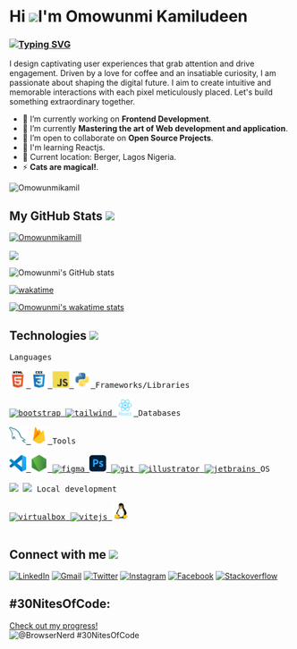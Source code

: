 Hi ![](https://user-images.githubusercontent.com/18350557/176309783-0785949b-9127-417c-8b55-ab5a4333674e.gif)I'm Omowunmi Kamiludeen
========================================================================================================================================

<h3>
<a href="https://git.io/typing-svg"><img src="https://readme-typing-svg.demolab.com?font=Fira+Code&weight=600&size=14&pause=1000&color=7FC6FB&width=435&lines=I'm+a+diligent+Frontend+Developer+from+Nigeria.;Working+tirelessly+to+craft+something+magnificent%E2%AD%90." alt="Typing SVG" /></a>
</h3>

I design captivating user experiences that grab attention and drive engagement. Driven by a love for coffee and an insatiable curiosity, I am passionate about shaping the digital future. I aim to create intuitive and memorable interactions with each pixel meticulously placed. Let's build something extraordinary together.

- 🔭 I’m currently working on **Frontend Development**.
- 🌱 I’m currently  **Mastering the art of Web development and application**.
- 🤝 I’m open to collaborate on **Open Source Projects**.
- 🧠 I'm learning Reactjs.
- 📌 Current location: Berger, Lagos Nigeria.
- ⚡ **Cats are magical!**.


<p align="left"> <img src="https://komarev.com/ghpvc/?username=Omowunmikamil&label=Profile%20views&color=0e75b6&style=flat" alt="Omowunmikamil" /> </p>

<!-- How to contact me: [LinkedIn](https://www.linkedin.com/in/omowunmi-kamiludeen/) | [Email](mailto:balikiskamil@gmail.com) 📫-->

<!--Check out some of my projects here on GitHub; they cover different topics I studied. 📚

- <a href="https://github.com/Omowunmikamil/QR-scanner">QR Scanner</a>
- <a href="https://github.com/Omowunmikamil/---"></a>
- <a href="https://github.com/Omowunmikamil/---"></a>
- <a href="https://github.com/Omowunmikamil/---"></a>
- <a href="https://github.com/Omowunmikamil/---"></a>
- <a href="https://github.com/Omowunmikamil/---"></a>
- <a href="https://github.com/Omowunmikamil/---"></a>-->

## My GitHub Stats <img src="https://img.icons8.com/nolan/26/github.png"/>
<p align="left"> <a href="https://github.com/ryo-ma/github-profile-trophy"><img src="https://github-profile-trophy.vercel.app/?username=Omowunmikamil" alt="Omowunmikamill" /></a> </p>

<p><img align="center" src="https://github-readme-stats.vercel.app/api/top-langs/?username=Omowunmikamil&layout=compact&theme=dark&hide_border=false" /></p>

![Omowunmi's GitHub stats](https://github-readme-stats.vercel.app/api?username=Omowunmikamil&show_icons=true&theme=radical)

[![wakatime](https://wakatime.com/badge/user/018c6ec3-4dab-46f5-99f5-d622e0c09212.svg)](https://wakatime.com/@018c6ec3-4dab-46f5-99f5-d622e0c09212)

[![Omowunmi's wakatime stats](https://github-readme-stats.vercel.app/api/wakatime?username=Omowunmi&theme=synthwave)](https://github.com/anuraghazra/github-readme-stats)

<!-- https://github-readme-stats.vercel.app/api/wakatime?username=khelthos&layuout=compact&theme=synthwave&v=2 -->


## Technologies <img src="https://img.icons8.com/nolan/25/computer.png"/>

<kbd align="left">
   <kbd>Languages</kbd>
    <br>
    <br>
    <a href="https://www.w3.org/html/" target="_blank" rel="noreferrer"> <img src="https://raw.githubusercontent.com/devicons/devicon/master/icons/html5/html5-original-wordmark.svg" alt="html5" width="30"/> </a>
    <a href="https://www.w3schools.com/css/" target="_blank" rel="noreferrer"> <img src="https://raw.githubusercontent.com/devicons/devicon/master/icons/css3/css3-original-wordmark.svg" alt="css3" width="30"/> </a>
    <a href="https://developer.mozilla.org/en-US/docs/Web/JavaScript" target="_blank" rel="noreferrer"> <img src="https://raw.githubusercontent.com/devicons/devicon/master/icons/javascript/javascript-original.svg" alt="javascript" width="30"/>
    <!--a href="https://www.cprogramming.com/" target="_blank" rel="noreferrer"> <img src="https://raw.githubusercontent.com/devicons/devicon/master/icons/c/c-original.svg" alt="c" width="30"/></a-->
    <a href="https://www.python.org" target="_blank" rel="noreferrer"> <img src="https://raw.githubusercontent.com/devicons/devicon/master/icons/python/python-original.svg" alt="python" width="30"/> </a>
  </kbd>
  
  <kbd>
    <kbd>Frameworks/Libraries</kbd>
    <br>
    <br>
    <a href="https://getbootstrap.com/" target="_blank" rel="noreferrer"> <img src="https://upload.wikimedia.org/wikipedia/commons/b/b2/Bootstrap_logo.svg" alt="bootstrap" width="30"/> </a>
    <a href="https://tailwindcss.com/" target="_blank" rel="noreferrer"> <img src="https://upload.wikimedia.org/wikipedia/commons/d/d5/Tailwind_CSS_Logo.svg" alt="tailwind" width="30"/> </a>
    <a href="https://reactjs.org/" target="_blank" rel="noreferrer"> <img src="https://raw.githubusercontent.com/devicons/devicon/master/icons/react/react-original-wordmark.svg" alt="react" width="30"/> </a>
  </kbd>
  
  <kbd>
    <kbd>Databases</kbd>
    <br>
    <br>
    <a href="https://www.mysql.com/" target="_blank" rel="noreferrer"> <img src="https://raw.githubusercontent.com/devicons/devicon/master/icons/mysql/mysql-original.svg" alt="mysql" width="30"/> </a>
    <a href="https://www.firebase.google.com/" target="_blank" rel="noreferrer"> <img src="https://raw.githubusercontent.com/devicons/devicon/master/icons/firebase/firebase-original.svg" alt="firebase" width="30"/> </a>
  </kbd>
  
  <kbd>
    <kbd>Tools</kbd>
    <br>
    <br>
    <a href="https://code.visualstudio.com/" target="_blank" rel="noreferrer"> <img src="https://raw.githubusercontent.com/devicons/devicon/master/icons/vscode/vscode-original.svg" alt="vscode" width="30"/> </a>
    <a href="https://nodejs.org/" target="_blank" rel="noreferrer"> <img src="https://raw.githubusercontent.com/devicons/devicon/master/icons/nodejs/nodejs-original.svg" alt="nodejs" width="30"/> </a>
    </a> <a href="https://www.figma.com/" target="_blank" rel="noreferrer"> <img src="https://www.vectorlogo.zone/logos/figma/figma-icon.svg" alt="figma" width="30"/> </a>
    <a href="https://www.photoshop.com/en" target="_blank" rel="noreferrer"> <img src="https://raw.githubusercontent.com/devicons/devicon/master/icons/photoshop/photoshop-original.svg" alt="photoshop" width="30"/> </a>
    <a href="https://git-scm.com/" target="_blank" rel="noreferrer"> <img src="https://www.vectorlogo.zone/logos/git-scm/git-scm-icon.svg" alt="git" width="30"/> </a>
    <a href="https://www.adobe.com/in/products/illustrator.html" target="_blank" rel="noreferrer"> <img src="https://www.vectorlogo.zone/logos/adobe_illustrator/adobe_illustrator-icon.svg" alt="illustrator" width="30"/> </a>
    <a href="https://www.jetbrains.com/" target="_blank" rel="noreferrer"> <img src="https://www.vectorlogo.zone/logos/jetbrains/jetbrains-icon.svg" alt="jetbrains" width="30"/> </a>
  </kbd>
  
  <kbd>
    <kbd>OS</kbd>
    <br>
    <br>
    <img width="30px" src="https://cdn.jsdelivr.net/gh/devicons/devicon/icons/apple/apple-original.svg" />
    <img width="30px" src="https://cdn.jsdelivr.net/gh/devicons/devicon/icons/windows8/windows8-original.svg" />
  </kbd>
  
   <kbd>
   <kbd>Local development</kbd>
    <br>
    <br>
    <a href="https://www.virtualbox.org/" target="_blank" rel="noreferrer"> <img src="https://upload.wikimedia.org/wikipedia/commons/d/d5/Virtualbox_logo.png" alt="virtualbox" width="30"/> </a>
    <a href="https://vitejs.dev/" target="_blank" rel="noreferrer"> <img src="https://upload.wikimedia.org/wikipedia/commons/f/f1/Vitejs-logo.svg" alt="vitejs" width="30"/> </a>
    <a href="https://www.linux.org/" target="_blank" rel="noreferrer"> <img src="https://raw.githubusercontent.com/devicons/devicon/master/icons/linux/linux-original.svg" alt="linux" width="30"/> </a>
  </kbd>
  <br/>
  <br/>

## Connect with me <img src="https://img.icons8.com/nolan/25/computer.png"/>
[![LinkedIn](https://img.shields.io/badge/linkedin-%230077B5.svg?&style=for-the-badge&logo=linkedin&logoColor=white)](https://www.linkedin.com/in/omowunmi-kamiludeen/) [![Gmail](https://img.shields.io/badge/Gmail-D14836?style=for-the-badge&logo=gmail&logoColor=white)](mailto:balikiskamil@gmail.com) [![Twitter](https://img.shields.io/badge/twitter-%230077B5.svg?&style=for-the-badge&logo=twitter&logoColor=white)](https://twitter.com/Browser_Nerd) [![Instagram](https://img.shields.io/badge/Instagram-%23E4405F.svg?style=for-the-badge&logo=Instagram&logoColor=white)](https://www.instagram.com/browsernerd/) [![Facebook](https://img.shields.io/badge/facebook-%230077B5.svg?&style=for-the-badge&logo=facebook&logoColor=white)](https://web.facebook.com/BrowserNerd) [![Stackoverflow](https://img.shields.io/badge/stackoverflow-D14836?style=for-the-badge&logo=stackoverflow&logoColor=white)](https://stackoverflow.com/users/19475983/omowunmi-kamiludeen)

<!--<h4>My DevCard <g-emoji class="g-emoji" alias="point_down" fallback-src="https://github.githubassets.com/images/icons/emoji/unicode/1f447.png">👇</g-emoji></h4>-->
<!--a href="https://app.daily.dev/Omowunmikamil"><img align="right" src="https://api.daily.dev/devcards/ece14ed401184fdeb8976b70c86891f1.png?r=yj5" width="400" alt="Omowunmi Kamiludeen's Dev Card"/></a-->

## #30NitesOfCode:
  [Check out my progress!](https://www.codedex.io/@BrowserNerd/30-nites-of-code)  
  ![@BrowserNerd #30NitesOfCode](https://www.codedex.io/api/petStatus?user=BrowserNerd)

  
